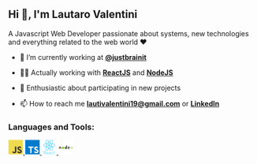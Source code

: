 ## Hi 👋, I'm Lautaro Valentini

A Javascript Web Developer passionate about systems, new technologies and everything related to the web world ❤

- 🌱 I’m currently working at **[@justbrainit](https://www.linkedin.com/company/just-brainit)**

- 👨‍💻 Actually working with **[ReactJS](https://es.reactjs.org/)** and **[NodeJS](https://nodejs.org/es/)**

- 🤝 Enthusiastic about participating in new projects

- 📫 How to reach me **lautivalentini19@gmail.com** or **[LinkedIn](https://www.linkedin.com/in/lautivalentini/)**

<h3 align="left">Languages and Tools:</h3>
<p align="left">
  <a
    href="https://developer.mozilla.org/en-US/docs/Web/JavaScript"
    target="_blank"
  >
    <img
      src="https://raw.githubusercontent.com/devicons/devicon/master/icons/javascript/javascript-original.svg"
      alt="javascript"
      width="30"
      height="30"
      borderRadius="50%"
    />
  </a>
  <a href="https://www.typescriptlang.org/" target="_blank">
    <img
      src="https://raw.githubusercontent.com/devicons/devicon/master/icons/typescript/typescript-original.svg"
      alt="typescript"
      width="30"
      height="30"
      borderRadius="50%"
    />
  </a>
  <a href="https://reactjs.org/" target="_blank">
    <img
      src="https://raw.githubusercontent.com/devicons/devicon/master/icons/react/react-original-wordmark.svg"
      alt="react"
      width="30"
      height="30"
      borderRadius="50%"
    />
  </a>
  <a href="https://nodejs.org" target="_blank">
    <img
      src="https://raw.githubusercontent.com/devicons/devicon/master/icons/nodejs/nodejs-original-wordmark.svg"
      alt="nodejs"
      width="30"
      height="30"
      borderRadius="50%"
    />
  </a>
</p>
